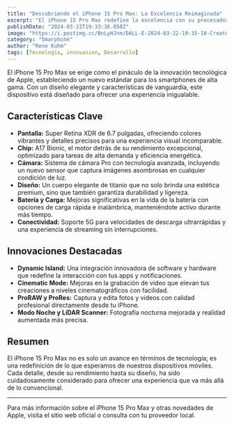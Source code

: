 ```yaml
---
title: "Descubriendo el iPhone 15 Pro Max: La Excelencia Reimaginada"
excerpt: "El iPhone 15 Pro Max redefine la excelencia con su procesador A17 ultrarrápido, innovador sistema de cámaras Pro que captura detalles asombrosos, y una pantalla Super Retina XDR inmersiva. Diseñado con materiales premium y una batería de larga duración, ofrece una experiencia de usuario sin precedentes, marcando el estándar para el futuro de la tecnología móvil."
publishDate: "2024-03-22T19:33:36.050Z"
image: "https://i.postimg.cc/BnLyHJnm/DALL-E-2024-03-22-19-35-18-Create-an-image-of-the-i-Phone-15-Pro-Max-showcasing-its-sleek-design-w.webp"
category: "Smarphone"
author: "Rene Kuhm"
tags: [Tecnologia, innovasion, Desarrollo]
---
```


El iPhone 15 Pro Max se erige como el pináculo de la innovación tecnológica de Apple, estableciendo un nuevo estándar para los smartphones de alta gama. Con un diseño elegante y características de vanguardia, este dispositivo está diseñado para ofrecer una experiencia inigualable.

## Características Clave

- **Pantalla:** Super Retina XDR de 6.7 pulgadas, ofreciendo colores vibrantes y detalles precisos para una experiencia visual incomparable.
- **Chip:** A17 Bionic, el motor detrás de su rendimiento excepcional, optimizado para tareas de alta demanda y eficiencia energética.
- **Cámara:** Sistema de cámara Pro con tecnología avanzada, incluyendo un nuevo sensor que captura imágenes asombrosas en cualquier condición de luz.
- **Diseño:** Un cuerpo elegante de titanio que no solo brinda una estética premium, sino que también garantiza durabilidad y ligereza.
- **Batería y Carga:** Mejoras significativas en la vida de la batería con opciones de carga rápida e inalámbrica, manteniéndote activo durante más tiempo.
- **Conectividad:** Soporte 5G para velocidades de descarga ultrarrápidas y una experiencia de streaming sin interrupciones.

## Innovaciones Destacadas

- **Dynamic Island:** Una integración innovadora de software y hardware que redefine la interacción con tus apps y notificaciones.
- **Cinematic Mode:** Mejoras en la grabación de video que elevan tus creaciones a niveles cinematográficos con facilidad.
- **ProRAW y ProRes:** Captura y edita fotos y videos con calidad profesional directamente desde tu iPhone.
- **Modo Noche y LiDAR Scanner:** Fotografía nocturna mejorada y realidad aumentada más precisa.

## Resumen

El iPhone 15 Pro Max no es solo un avance en términos de tecnología; es una redefinición de lo que esperamos de nuestros dispositivos móviles. Cada detalle, desde su rendimiento hasta su diseño, ha sido cuidadosamente considerado para ofrecer una experiencia que va más allá de lo convencional.

---

Para más información sobre el iPhone 15 Pro Max y otras novedades de Apple, visita el sitio web oficial o consulta con tu proveedor local.